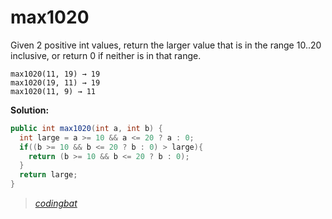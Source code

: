 # max1020

Given 2 positive int values, return the larger value that is in the range 10..20 inclusive, or return 0 if neither is in that range.

```
max1020(11, 19) → 19
max1020(19, 11) → 19
max1020(11, 9) → 11
```

**Solution:**

```java
public int max1020(int a, int b) {
  int large = a >= 10 && a <= 20 ? a : 0;
  if((b >= 10 && b <= 20 ? b : 0) > large){
    return (b >= 10 && b <= 20 ? b : 0);
  }
  return large;
}
```

> _[codingbat](http://codingbat.com/prob/p177372)_